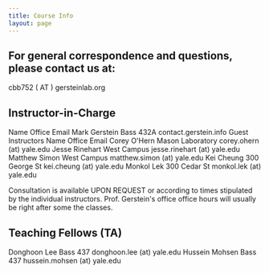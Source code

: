 ```yaml
---
title: Course Info
layout: page
---
```


## For general correspondence and questions, please contact us at:

cbb752 ( AT ) gersteinlab.org



## Instructor-in-Charge
 Name	Office 	 Email
Mark Gerstein	Bass 432A 	contact.gerstein.info
Guest Instructors
 Name    	 Office	 Email
 Corey O'Hern	 Mason Laboratory	 corey.ohern (at) yale.edu
 Jesse Rinehart	 West Campus	 jesse.rinehart (at) yale.edu
Matthew Simon	West Campus	 matthew.simon (at) yale.edu
 Kei Cheung	 300 George St	 kei.cheung (at) yale.edu
Monkol Lek	300 Cedar St	monkol.lek (at) yale.edu

Consultation is available UPON REQUEST or according to times stipulated by the individual instructors. Prof. Gerstein's office office hours will usually be right after some the classes.

## Teaching Fellows (TA)

Donghoon Lee	 Bass 437	donghoon.lee (at) yale.edu
Hussein Mohsen	Bass 437	hussein.mohsen (at) yale.edu 

